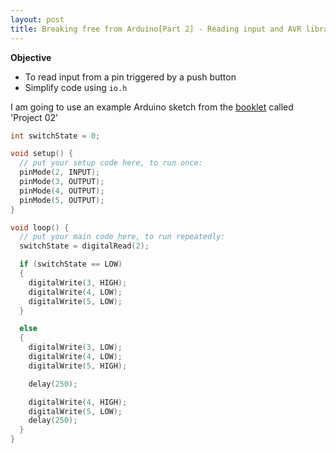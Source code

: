 ```yaml
---
layout: post
title: Breaking free from Arduino[Part 2] - Reading input and AVR library 
---
```


**Objective**  
* To read input from a pin triggered by a push button  
* Simplify code using `io.h`  

I am going to use an example Arduino sketch from the [booklet](https://www.eitkw.com/wp-content/uploads/2020/03/Arduino_Projects_Book.pdf) called 'Project 02'

```c
int switchState = 0;

void setup() {
  // put your setup code here, to run once:
  pinMode(2, INPUT);
  pinMode(3, OUTPUT);
  pinMode(4, OUTPUT);
  pinMode(5, OUTPUT);
}

void loop() {
  // put your main code here, to run repeatedly:
  switchState = digitalRead(2);

  if (switchState == LOW)
  {
    digitalWrite(3, HIGH);
    digitalWrite(4, LOW);
    digitalWrite(5, LOW);
  }

  else
  {
    digitalWrite(3, LOW);
    digitalWrite(4, LOW);
    digitalWrite(5, HIGH);

    delay(250);

    digitalWrite(4, HIGH);
    digitalWrite(5, LOW);
    delay(250);
  }
}
```